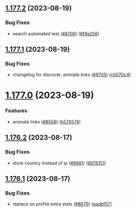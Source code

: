 ## [1.177.2](https://github.com/EddieHubCommunity/LinkFree/compare/v1.177.1...v1.177.2) (2023-08-19)


### Bug Fixes

* search automated test ([#8706](https://github.com/EddieHubCommunity/LinkFree/issues/8706)) ([6f9a258](https://github.com/EddieHubCommunity/LinkFree/commit/6f9a258ebda5a5b0a29d82d0388842e399a189f7))



## [1.177.1](https://github.com/EddieHubCommunity/LinkFree/compare/v1.177.0...v1.177.1) (2023-08-19)


### Bug Fixes

* changelog for discover, animate links ([#8705](https://github.com/EddieHubCommunity/LinkFree/issues/8705)) ([cb070c4](https://github.com/EddieHubCommunity/LinkFree/commit/cb070c496fbbc7748befc450e2fc5dd3fec32d0c))



# [1.177.0](https://github.com/EddieHubCommunity/LinkFree/compare/v1.176.2...v1.177.0) (2023-08-19)


### Features

* animate links ([#8508](https://github.com/EddieHubCommunity/LinkFree/issues/8508)) ([b576574](https://github.com/EddieHubCommunity/LinkFree/commit/b576574c3974aa77c3dea33e8af63755a2d435b8))



## [1.176.2](https://github.com/EddieHubCommunity/LinkFree/compare/v1.176.1...v1.176.2) (2023-08-17)


### Bug Fixes

* store country instead of ip ([#8681](https://github.com/EddieHubCommunity/LinkFree/issues/8681)) ([9976151](https://github.com/EddieHubCommunity/LinkFree/commit/99761512c5e31eacf1f9dcec1adab56b293bebb2))



## [1.176.1](https://github.com/EddieHubCommunity/LinkFree/compare/v1.176.0...v1.176.1) (2023-08-17)


### Bug Fixes

* replace on profile extra stats ([#8679](https://github.com/EddieHubCommunity/LinkFree/issues/8679)) ([eadbf57](https://github.com/EddieHubCommunity/LinkFree/commit/eadbf57ea1edad8969e6617e0cb382b36035b799))




